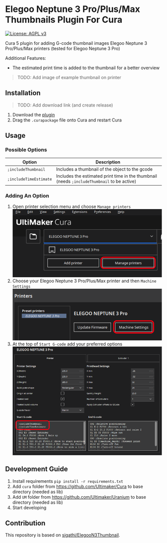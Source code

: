 # Elegoo Neptune 3 Pro/Plus/Max Thumbnails Plugin For Cura

[![License: AGPL v3](https://img.shields.io/badge/License-AGPL%20v3-blue.svg)](https://www.gnu.org/licenses/agpl-3.0)

Cura 5 plugin for adding G-code thumbnail images Elegoo Neptune 3 Pro/Plus/Max printers (tested for Elegoo Neptune 3
Pro)

Additional Features:

- The estimated print time is added to the thumbnail for a better overview

> TODO: Add image of example thumbnail on printer

## Installation

> TODO: Add download link (and create release)

1) Download the [plugin]()
2) Drag the `.curapackage` file onto Cura and restart Cura

## Usage

### Possible Options

| Option                 | Description                                                                                 |
|------------------------|---------------------------------------------------------------------------------------------|
| `;includeThumbnail`    | Includes a thumbnail of the object to the gcode                                             |
| `;includeTimeEstimate` | Includes the estimated print time in the thumbnail (needs `;includeThumbnail` to be active) |

### Adding An Option

1) Open printer selection menu and choose `Manage printers`
   ![Manage printers](images/cura_manage_printers.png "Manage printers")
2) Choose your Elegoo Neptune 3 Pro/Plus/Max printer and then `Machine Settings`
   ![Machine Settings](images/cura_machine_settings.png "Machine Settings")
3) At the top of `Start G-code` add your preferred options
   ![Start G-code](images/cura_edit_g_code.png "Edit G-code")

## Development Guide

1) Install requirements `pip install -r requirements.txt`
2) Add `cura` folder from https://github.com/Ultimaker/Cura to base directory (needed as lib)
3) Add `UM` folder from https://github.com/Ultimaker/Uranium to base directory (needed as lib)
4) Start developing

## Contribution

This repository is based on [sigathi/ElegooN3Thumbnail](https://github.com/sigathi/ElegooN3Thumbnail).

